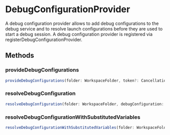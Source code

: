 # DebugConfigurationProvider

A debug configuration provider allows to add debug configurations to the debug service and to resolve launch configurations before they are used to start a debug session. A debug configuration provider is registered via registerDebugConfigurationProvider.

## Methods

### provideDebugConfigurations

```typescript
provideDebugConfigurations(folder: WorkspaceFolder, token?: CancellationToken): ProviderResult<DebugConfiguration[]>
```

### resolveDebugConfiguration

```typescript
resolveDebugConfiguration(folder: WorkspaceFolder, debugConfiguration: DebugConfiguration, token?: CancellationToken): ProviderResult<DebugConfiguration>
```

### resolveDebugConfigurationWithSubstitutedVariables

```typescript
resolveDebugConfigurationWithSubstitutedVariables(folder: WorkspaceFolder, debugConfiguration: DebugConfiguration, token?: CancellationToken): ProviderResult<DebugConfiguration>
```

